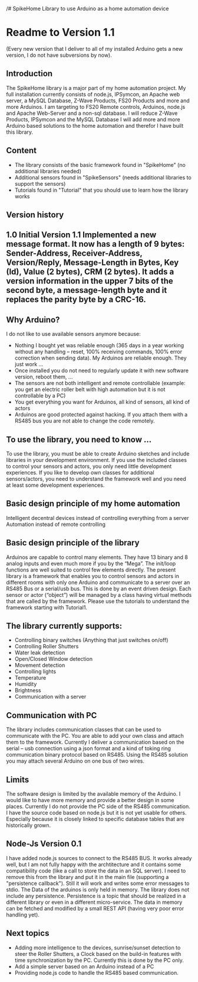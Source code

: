 /# SpikeHome
Library to use Arduino as a home automation device 

<h1>Readme to Version 1.1</h1>
(Every new version that I deliver to all of my installed Arduino gets a new version, I do not have subversions by now).

<h2>Introduction</h2>
The SpikeHome library is a major part of my home automation project. My full installation currently consists of node.js, IPSymcon, an Apache web server, a MySQL Database, Z-Wave Products, FS20 Products and more and more Arduinos. I am targeting to FS20 Remote controls, Arduinos, node.js and Apache Web-Server and a non-sql database. I will reduce Z-Wave Products, IPSymcon and the MySQL Database
I will add more and more Arduino based solutions to the home automation and therefor I have built this library. 

<h2>Content</h2>
<ul>
<li>The library consists of the basic framework found in "SpikeHome" (no additional libraries needed) </li>
<li>Additional sensors found in "SpikeSensors" (needs additional libraries to support the sensors) </li>
<li>Tutorials found in "Tutorial" that you should use to learn how the library works</li>
</ul>

<h2>Version history<h2>
  1.0 Initial Version
  1.1 Implemented a new message format. It now has a length of 9 bytes: Sender-Address, Receiver-Address, Version/Reply, Message-Length in Bytes, Key (Id), Value (2 bytes), CRM (2 bytes). It adds a version information in the upper 7 bits of the second byte, a message-length byte and it replaces the parity byte by a CRC-16. 

<h2>Why Arduino?</h2>
I do not like to use available sensors anymore because: 
<ul>
<li>
Nothing I bought yet was reliable enough (365 days in a year working without any handling – reset, 100% receiving commands, 100% error correction when sending data). My Arduinos are reliable enough. They just work …
</li>
<li>Once installed you do not need to regularly update it with new software version, reboot them, … </li>
<li>The sensors are not both intelligent and remote controllable (example: you get an electric roller belt with high automation but it is not controllable by a PC)</li>
<li>You get everything you want for Arduinos, all kind of sensors, all kind of actors</li>

<li>Arduinos are good protected against hacking. If you attach them with a RS485 bus you are not able to change the code remotely.</li>
</ul>

<h2>To use the library, you need to know …</h2>
To use the library, you must be able to create Arduino sketches and include libraries in your development environment. If you use the included classes to control your sensors and actors, you only need little development experiences. If you like to develop own classes for additional sensors/actors, you need to understand the framework well and you need at least some development experiences. 

<h2>Basic design principle of my home automation</h2>
Intelligent decentral devices instead of controlling everything from a server
Automation instead of remote controlling 

<h2>Basic design principle of the library</h2>
Arduinos are capable to control many elements. They have 13 binary and 8 analog inputs and even much more if you by the “Mega”. The init/loop functions are well suited to control few elements directly. The present library is a framework that enables you to control sensors and actors in different rooms with only one Arduino and communicate to a server over an RS485 Bus or a serial/usb bus. 
This is done by an event driven design. Each sensor or actor (“object”) will be managed by a class having virtual methods that are called by the framework. 
Please use the tutorials to understand the framework starting with Tutorial1. 

<h2>The library currently supports:</h2>
<ul>
<li>Controlling binary switches (Anything that just switches on/off)</li>
<li>Controlling Roller Shutters</li>
<li>Water leak detection</li>
<li>Open/Closed Window detection</li>
<li>Movement detection</li>
<li>Controlling lights</li>
<li>Temperature</li>
<li>Humidity</li>
<li>Brightness</li>
<li>Communication with a server</li>
</ul>

<h2>Communication with PC</h2>
The library includes communication classes that can be used to communicate with the PC. You are able to add your own class and attach them to the framework. 
Currently I deliver a communication based on the serial – usb connection using a json format and a kind of toking ring communication binary protocol based on RS485. Using the RS485 solution you may attach several Arduino on one bus of two wires. 

<h2>Limits</h2>
The software design is limited by the available memory of the Arduino. I would like to have more memory and provide a better design in some places. 
Currently I do not provide the PC side of the RS485 communication. I have the source code based on node.js but it is not yet usable for others. Especially because it is closely linked to specific database tables that are historically grown.

<h2>Node-Js Version 0.1</h2>
I have added node.js sources to connect to the RS485 BUS. It works already well, but I am not fully happy with the archtitecture and it contains some compatibility code (like a call to store the data in an SQL server). I need to remove this from the library and put it in the main file (supporting a "persistence callback"). Still it will work and writes some error messages to stdio. 
The Data of the arduinos is only held in memory. The library does not include any persistence. Persistence is a topic that should be realized in a different library or even in a different micro-service. The data in memory can be fetched and modified by a small REST API (having very poor error handling yet).

<h2>Next topics</h2>
<ul>
<li>Adding more intelligence to the devices, sunrise/sunset detection to steer the Roller Shutters, a Clock based on the build-in features with time synchronization by the PC. Currently this is done by the PC only. </li>
<li>Add a simple server based on an Arduino instead of a PC</li>
<li>Providing node.js code to handle the RS485 based communication.</li>
</ul>
